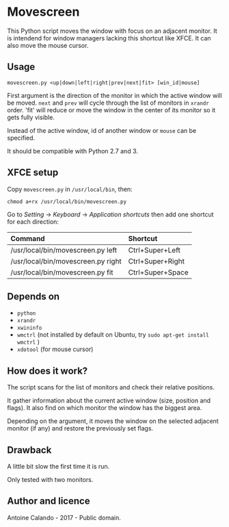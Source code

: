 # Movescreen
This Python script moves the window with focus on an adjacent monitor. It is intendend for window managers lacking this shortcut like XFCE. It can also move the mouse cursor.

## Usage

`movescreen.py <up|down|left|right|prev|next|fit> [win_id|mouse]`

First argument is the direction of the monitor in which the active window will be moved. `next` and `prev` will cycle through the list of monitors in `xrandr` order. 'fit' will reduce or move the window in the center of its monitor so it gets fully visible.

Instead of the active window, id of another window or `mouse` can be specified.

It should be compatible with Python 2.7 and 3.

## XFCE setup
Copy `movescreen.py` in `/usr/local/bin`, then:

`chmod a+rx /usr/local/bin/movescreen.py`

Go to *Setting* -> *Keyboard* -> *Application shortcuts* then add one shortcut for each direction:

| Command | Shortcut |
| :------ | :------- |
| /usr/local/bin/movescreen.py left  | Ctrl+Super+Left  |
| /usr/local/bin/movescreen.py right | Ctrl+Super+Right |
| /usr/local/bin/movescreen.py fit   | Ctrl+Super+Space |


## Depends on
 - `python`
 - `xrandr`
 - `xwininfo`
 - `wmctrl` (not installed by default on Ubuntu, try `sudo apt-get install wmctrl` )
 - `xdotool` (for mouse cursor)

## How does it work?
The script scans for the list of monitors and check their relative positions.

It gather information about the current active window (size, position and flags). It also find on which monitor the window has the biggest area.

Depending on the argument, it moves the window on the selected adjacent monitor (if any) and restore the previously set flags.


## Drawback
A little bit slow the first time it is run.

Only tested with two monitors.


## Author and licence

Antoine Calando - 2017 - Public domain.
